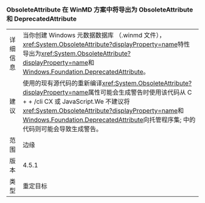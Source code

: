 ### <a name="obsoleteattribute-exports-as-both-obsoleteattribute-and-deprecatedattribute-in-winmd-scenarios"></a>ObsoleteAttribute 在 WinMD 方案中将导出为 ObsoleteAttribute 和 DeprecatedAttribute

|   |   |
|---|---|
|详细信息|当你创建 Windows 元数据数据库 （.winmd 文件），<xref:System.ObsoleteAttribute?displayProperty=name>特性导出为<xref:System.ObsoleteAttribute?displayProperty=name>和[Windows.Foundation.DeprecatedAttribute](https://docs.microsoft.com/uwp/api/windows.foundation.metadata.deprecatedattribute)。|
|建议|使用的现有源代码的重新编译<xref:System.ObsoleteAttribute?displayProperty=name>属性可能会生成警告时使用该代码从 C + + /cli CX 或 JavaScript.We 不建议将<xref:System.ObsoleteAttribute?displayProperty=name>和[Windows.Foundation.DeprecatedAttribute](https://docs.microsoft.com/uwp/api/windows.foundation.metadata.deprecatedattribute)向托管程序集; 中的代码则可能会导致生成警告。|
|范围|边缘|
|版本|4.5.1|
|类型|重定目标|

